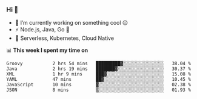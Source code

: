 ### Hi 👋

<!--
**nodejh/nodejh** is a ✨ _special_ ✨ repository because its `README.md` (this file) appears on your GitHub profile.

Here are some ideas to get you started:

- 🔭 I’m currently working on ...
- 🌱 I’m currently learning ...
- 👯 I’m looking to collaborate on ...
- 🤔 I’m looking for help with ...
- 💬 Ask me about ...
- 📫 How to reach me: ...
- 😄 Pronouns: ...
- ⚡ Fun fact: ...
-->

- 🔭 I’m currently working on something cool :wink:
- ⚡ Node.js, Java, Go :thought_balloon:
- 🤖 Serverless, Kubernetes, Cloud Native

📊 **This week I spent my time on**

<!--START_SECTION:waka-->

```text
Groovy           2 hrs 54 mins   █████████▓░░░░░░░░░░░░░░░   38.04 %
Java             2 hrs 19 mins   ███████▓░░░░░░░░░░░░░░░░░   30.37 %
XML              1 hr 9 mins     ███▓░░░░░░░░░░░░░░░░░░░░░   15.08 %
YAML             47 mins         ██▓░░░░░░░░░░░░░░░░░░░░░░   10.45 %
JavaScript       10 mins         ▓░░░░░░░░░░░░░░░░░░░░░░░░   02.38 %
JSON             8 mins          ▒░░░░░░░░░░░░░░░░░░░░░░░░   01.93 %
```

<!--END_SECTION:waka-->


<!--
:traffic_light: **Visitors**

![visitors](https://visitor-badge.glitch.me/badge?page_id=nodejh.nodejh)
-->
